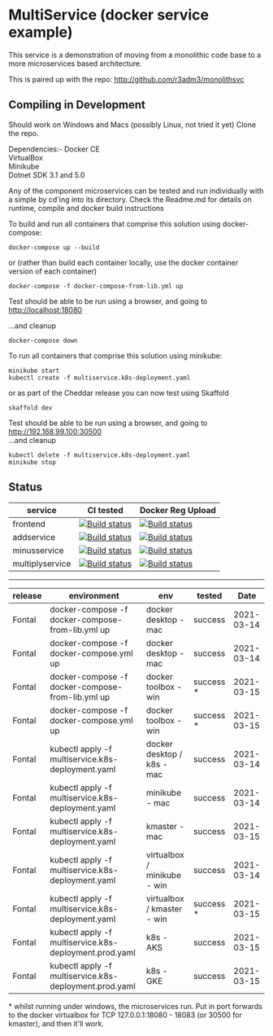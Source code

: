# MultiService (docker service example)

This service is a demonstration of moving from a monolithic code base to a more microservices based architecture.

This is paired up with the repo: <http://github.com/r3adm3/monolithsvc>

## Compiling in Development

Should work on Windows and Macs (possibly Linux, not tried it yet)
Clone the repo.

Dependencies:-
Docker CE  
VirtualBox  
Minikube  
Dotnet SDK 3.1 and 5.0

Any of the component microservices can be tested and run individually with a simple by cd'ing into its directory. Check the Readme.md for details on runtime, compile and docker build instructions

To build and run all containers that comprise this solution using docker-compose:

```docker
docker-compose up --build
```

or (rather than build each container locally, use the docker container version of each container)

```docker
docker-compose -f docker-compose-from-lib.yml up
```

Test should be able to be run using a browser, and going to <http://localhost:18080>  

...and cleanup

```docker
docker-compose down
```

To run all containers that comprise this solution using minikube:

```kubectl
minikube start
kubectl create -f multiservice.k8s-deployment.yaml
```

or as part of the Cheddar release you can now test using Skaffold

```kubectl
skaffold dev
```

Test should be able to be run using a browser, and going to <http://192.168.99.100:30500>  
...and cleanup

```kubectl
kubectl delete -f multiservice.k8s-deployment.yaml
minikube stop
```

## Status

| service | CI tested | Docker Reg Upload |
| ----------- | ----------- | ----------- |
| frontend |[![Build status](https://techfrontier.visualstudio.com/dockerOrchestrationExperiment/_apis/build/status/multiservice/frontend/compile%20%26%20test%20(frontend%20only))](https://techfrontier.visualstudio.com/dockerOrchestrationExperiment/_build/latest?definitionId=22)| [![Build status](https://techfrontier.visualstudio.com/dockerOrchestrationExperiment/_apis/build/status/multiservice/frontend/docker%20build%20(frontEnd%20only))](https://techfrontier.visualstudio.com/dockerOrchestrationExperiment/_build/latest?definitionId=19) | [![Build status](https://techfrontier.visualstudio.com/dockerOrchestrationExperiment/_apis/build/status/multiservice/frontend/docker%20build%20(frontEnd%20only))](https://techfrontier.visualstudio.com/dockerOrchestrationExperiment/_build/latest?definitionId=19)
| addservice |[![Build status](https://techfrontier.visualstudio.com/dockerOrchestrationExperiment/_apis/build/status/multiservice/addservice/compile%20%26%20test%20(add%20only))](https://techfrontier.visualstudio.com/dockerOrchestrationExperiment/_build/latest?definitionId=15)| [![Build status](https://techfrontier.visualstudio.com/dockerOrchestrationExperiment/_apis/build/status/multiservice/addservice/docker%20build%20(add%20only))](https://techfrontier.visualstudio.com/dockerOrchestrationExperiment/_build/latest?definitionId=16)
| minusservice |[![Build status](https://techfrontier.visualstudio.com/dockerOrchestrationExperiment/_apis/build/status/multiservice/minusservice/compile%20%26%20test%20(minus%20only))](https://techfrontier.visualstudio.com/dockerOrchestrationExperiment/_build/latest?definitionId=20)| [![Build status](https://techfrontier.visualstudio.com/dockerOrchestrationExperiment/_apis/build/status/multiservice/minusservice/docker%20build%20(minus%20only))](https://techfrontier.visualstudio.com/dockerOrchestrationExperiment/_build/latest?definitionId=17)
| multiplyservice |[![Build status](https://techfrontier.visualstudio.com/dockerOrchestrationExperiment/_apis/build/status/multiservice/multiplyservice/compile%20%26%20test%20(multiply%20only))](https://techfrontier.visualstudio.com/dockerOrchestrationExperiment/_build/latest?definitionId=21) | [![Build status](https://techfrontier.visualstudio.com/dockerOrchestrationExperiment/_apis/build/status/multiservice/multiplyservice/docker%20build%20(multiply%20only))](https://techfrontier.visualstudio.com/dockerOrchestrationExperiment/_build/latest?definitionId=18) |  

---  

| release | environment | env | tested | Date
| ----------- | ----------- | ----------- | ----------- | ----------- |
| Fontal | docker-compose -f docker-compose-from-lib.yml up | docker desktop - mac | success | 2021-03-14
| Fontal | docker-compose -f docker-compose.yml up | docker desktop - mac | success | 2021-03-14
| Fontal | docker-compose -f docker-compose-from-lib.yml up | docker toolbox - win | success * | 2021-03-15
| Fontal | docker-compose -f docker-compose.yml up | docker toolbox - win | success * | 2021-03-15
| Fontal | kubectl apply -f multiservice.k8s-deployment.yaml | docker desktop / k8s - mac | success | 2021-03-14
| Fontal | kubectl apply -f multiservice.k8s-deployment.yaml | minikube - mac | success | 2021-03-14
| Fontal | kubectl apply -f multiservice.k8s-deployment.yaml | kmaster - mac | success | 2021-03-15
| Fontal | kubectl apply -f multiservice.k8s-deployment.yaml | virtualbox / minikube - win | success | 2021-03-14
| Fontal | kubectl apply -f multiservice.k8s-deployment.yaml | virtualbox / kmaster - win | success * | 2021-03-15
| Fontal | kubectl apply -f multiservice.k8s-deployment.prod.yaml | k8s - AKS | success | 2021-03-15
| Fontal | kubectl apply -f multiservice.k8s-deployment.prod.yaml | k8s - GKE | success | 2021-03-15 |  
  
&ast; whilst running under windows, the microservices run. Put in port forwards to the docker virtualbox for TCP 127.0.0.1:18080 - 18083 (or 30500 for kmaster), and then it'll work.
